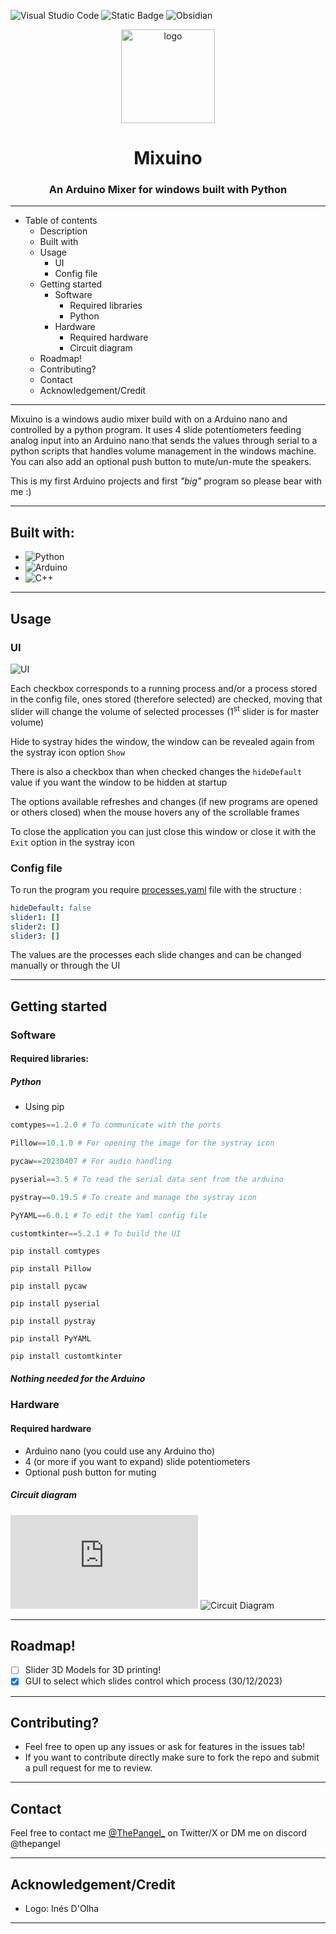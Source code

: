 ![Visual Studio Code](https://img.shields.io/badge/Visual%20Studio%20Code-0078d7.svg?style=for-the-badge&logo=visual-studio-code&logoColor=white)  ![Static Badge](https://img.shields.io/badge/Arduino%20IDE%202-blue?style=for-the-badge&logo=arduino&link=https%3A%2F%2Fwww.arduino.cc%2Fen%2Fsoftware) ![Obsidian](https://img.shields.io/badge/Obsidian-%23483699.svg?style=for-the-badge&logo=obsidian&logoColor=white)

<p align="center">
  <img src="logo.png" alt="logo" width="150" height="150"/>
</p>

<h1 align="center">Mixuino</h1>

<h3 align="center">An Arduino Mixer for windows built with Python</h3>


-----------

- Table of contents
	- Description
	- Built with
	- Usage
		- UI
		- Config file
	- Getting started
		- Software
			- Required libraries
			- Python
		- Hardware
			- Required hardware
			- Circuit diagram
	- Roadmap!
	- Contributing?
	- Contact
	- Acknowledgement/Credit


---------

Mixuino is a windows audio mixer build with on a Arduino nano and controlled by a python program. It uses 4 slide potentiometers feeding analog input into an Arduino nano that sends the values through serial to a python scripts that handles volume management in the windows machine. You can also add an optional push button to mute/un-mute the speakers. 

This is my first Arduino projects and first *"big"* program so please bear with me :)

-----
## Built with:

- ![Python](https://img.shields.io/badge/python-3670A0?style=for-the-badge&logo=python&logoColor=ffdd54)
- ![Arduino](https://img.shields.io/badge/-Arduino-00979D?style=for-the-badge&logo=Arduino&logoColor=white)
- ![C++](https://img.shields.io/badge/c++-%2300599C.svg?style=for-the-badge&logo=c%2B%2B&logoColor=white)

---
## Usage 

### UI

![UI](UI.png)

Each checkbox corresponds to a running process and/or a process stored in the config file, ones stored (therefore selected) are checked, moving that slider will change the volume of selected processes (1<sup>st</sup> slider is for master volume)

Hide to systray hides the window, the window can be revealed again from the systray icon option  ``Show`` 

There is also a checkbox than when checked changes the ``hideDefault`` value if you want the window to be hidden at startup

The options available refreshes and changes (if new programs are opened or others closed) when the mouse hovers any of the scrollable frames

To close the application you can just close this window or close it with the ``Exit`` option in the systray icon

### Config file

To run the program you require [processes.yaml](processes.yaml) file with the structure : 
```yaml
hideDefault: false
slider1: []	
slider2: []
slider3: []

```
The values are the processes each slide changes and can be changed manually or through the UI

---
## Getting started

### Software

#### Required libraries:

##### Python
- Using pip

```python
comtypes==1.2.0 # To communicate with the ports

Pillow==10.1.0 # For opening the image for the systray icon

pycaw==20230407 # For audio handling

pyserial==3.5 # To read the serial data sent from the arduino

pystray==0.19.5 # To create and manage the systray icon

PyYAML==6.0.1 # To edit the Yaml config file

customtkinter==5.2.1 # To build the UI
```

```console
pip install comtypes

pip install Pillow

pip install pycaw

pip install pyserial

pip install pystray

pip install PyYAML

pip install customtkinter
```
##### Nothing needed for the Arduino

### Hardware 
#### Required hardware

- Arduino nano (you could use any Arduino tho)
- 4 (or more if you want to expand) slide potentiometers
- Optional push button for muting

##### Circuit diagram

![Cicuit diagram(pdf)](https://github.com/thepangel/Mixuino/blob/Development/MixuinoDiagram.pdf)
![Circuit Diagram](Diagram.png)


---

## Roadmap!


- [ ] Slider 3D Models for 3D printing!
- [x] GUI to select which slides control which process (30/12/2023)

---
## Contributing?

- Feel free to open up any issues or ask for features in the issues tab!
- If you want to contribute directly make sure to fork the repo and submit a pull request for me to review.

---
## Contact

Feel free to contact me [@ThePangel_](https://twitter.com/thepangel_) on Twitter/X or DM me on discord @thepangel

----
## Acknowledgement/Credit

- Logo: Inés D'Olha

---
